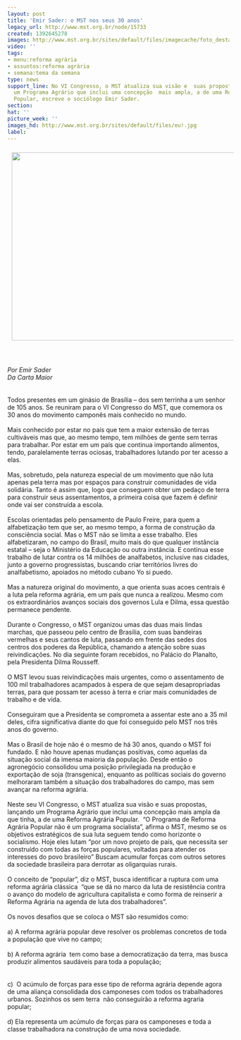 ```yaml
---
layout: post
title: 'Emir Sader: o MST nos seus 30 anos'
legacy_url: http://www.mst.org.br/node/15733
created: 1392645278
images: http://www.mst.org.br/sites/default/files/imagecache/foto_destaque/eu!.jpg
video: ''
tags:
- menu:reforma agrária
- assuntos:reforma agrária
- semana:tema da semana
type: news
support_line: No VI Congresso, o MST atualiza sua visão e  suas propostas, lançando
  um Programa Agrário que inclui uma concepção  mais ampla, a de uma Reforma Agrária
  Popular, escreve o sociólogo Emir Sader.
section: 
hat: ''
picture_week: ''
images_hd: http://www.mst.org.br/sites/default/files/eu!.jpg
label: 
---
```

<p><img style="margin: 10px;" src="http://www.mst.org.br/sites/default/files/MST.jpg" alt="" height="427" width="640"></p><p><br><em><br>Por Emir Sader<br>Da Carta Maior</em><br><br><br>Todos presentes em um ginásio de Brasília – dos sem terrinha a um senhor de 105 anos. Se reuniram para o VI Congresso do MST, que comemora os 30 anos do movimento camponês mais conhecido no mundo.<br><br>Mais conhecido por estar no país que tem a maior extensão de terras cultiváveis mas que, ao mesmo tempo, tem milhões de gente sem terras para trabalhar. Por estar em um país que continua importando alimentos, tendo, paralelamente terras ociosas, trabalhadores lutando por ter acesso a elas.<br><br>Mas, sobretudo, pela natureza especial de um movimento que não luta apenas pela terra mas por espaços para construir comunidades de vida solidária. Tanto é assim que, logo que conseguem obter um pedaço de terra para construir seus assentamentos, a primeira coisa que fazem é definir onde vai ser construída a escola.<br><br>Escolas orientadas pelo pensamento de Paulo Freire, para quem a alfabetização tem que ser, ao mesmo tempo, a forma de construção da consciência social. Mas o MST não se limita a esse trabalho. Eles alfabetizaram, no campo do Brasil, muito mais do que qualquer instância estatal – seja o Ministério da Educação ou outra instância. E continua esse trabalho de lutar contra os 14 milhões de analfabetos, inclusive nas cidades, junto a governo progressistas, buscando criar territórios livres do analfabetismo, apoiados no método cubano Yo si puedo.<br><br>Mas a natureza original do movimento, a que orienta suas acoes centrais é a luta pela reforma agrária, em um país que nunca a realizou. Mesmo com os extraordinários avanços sociais dos governos Lula e Dilma, essa questão permanece pendente.<br><br>Durante o Congresso, o MST organizou umas das duas mais lindas marchas, que passeou pelo centro de Brasilia, com suas bandeiras vermelhas e seus cantos de luta, passando em frente das sedes dos centros dos poderes da República, chamando a atenção sobre suas reivindicações. No dia seguinte foram recebidos, no Palácio do Planalto, pela Presidenta Dilma Rousseff.<br><br>O MST levou suas reivindicações mais urgentes, como o assentamento de 100 mil trabalhadores acampados à espera de que sejam desapropriadas terras, para que possam ter acesso à terra e criar mais comunidades de trabalho e de vida.<br>&nbsp;<br>Conseguiram que a Presidenta se comprometa a assentar este ano a 35 mil deles, cifra significativa diante do que foi conseguido pelo MST nos três anos do governo.<br><br>Mas o Brasil de hoje não é o mesmo de há 30 anos, quando o MST foi fundado. E não houve apenas mudanças positivas, como aquelas da situação social da imensa maioria da população. Desde então o agronegócio consolidou uma posição privilegiada na produção e exportação de soja (transgenica), enquanto as políticas sociais do governo melhoraram também a situação dos trabalhadores do campo, mas sem avançar na reforma agrária.<br><br>Neste seu VI Congresso, o MST atualiza sua visão e suas propostas, lançando um Programa Agrário que inclui uma concepção mais ampla da que tinha, a de uma Reforma Agrária Popular.&nbsp; “O Programa de Reforma Agrária Popular não é um programa socialista”, afirma o MST, mesmo se os objetivos estratégicos de sua luta seguem tendo como horizonte o socialismo. Hoje eles lutam “por um novo projeto de país, que necessita ser construído com todas as forças populares, voltadas para atender os interesses do povo brasileiro” Buscam acumular forças com outros setores da sociedade brasileira para derrotar as oligarquias rurais.<br><br>O conceito de “popular”, diz o MST, busca identificar a ruptura com uma reforma agrária clássica&nbsp; “que se dá no marco da luta de resistência contra o avanço do modelo de agricultura capitalista e como forma de reinserir a Reforma Agrária na agenda de luta dos trabalhadores”.<br><br>Os novos desafios que se coloca o MST são resumidos como:<br><br>a) A reforma agrária popular deve resolver os problemas concretos de toda a população que vive no campo;<br><br>b) A reforma agrária&nbsp; tem como base a democratização da terra, mas busca produzir alimentos saudáveis para toda a população;<br><br><br>c)&nbsp; O acúmulo de forças para esse tipo de reforma agrária depende agora de uma aliança consolidada dos camponeses com todos os trabalhadores urbanos. Sozinhos os sem terra&nbsp; não conseguirão a reforma agraria popular;<br><br>d) Ela representa um acúmulo de forças para os camponeses e toda a classe trabalhadora na construção de uma nova sociedade.</p>
